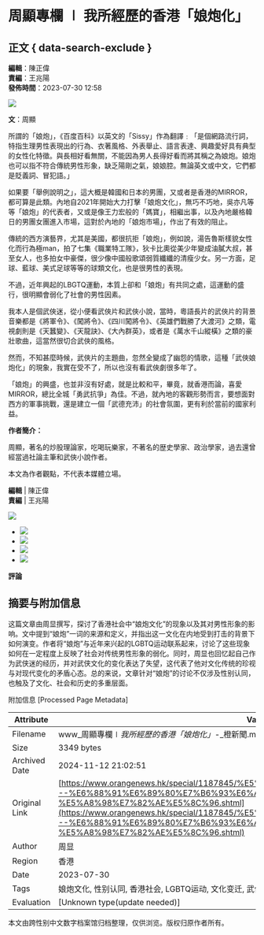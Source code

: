# 周顯專欄 ∣ 我所經歷的香港「娘炮化」

## 正文 { data-search-exclude }


**編輯**：陳正偉  
**責編**：王兆陽  
**發佈時間**：2023-07-30 12:58

![](https://cdn.orangenews.hk/images/2023/05/08/04278ebe01f14e2a85c4e205a315f857.jpg?x-oss-process=style/w960)

**文**：周顯

所謂的「娘炮」，《百度百科》以英文的「Sissy」作為翻譯﹕「是個網路流行詞，特指生理男性表現出的行為、衣著風格、外表舉止、語言表達、興趣愛好具有典型的女性化特徵。與長相好看無關，不能因為男人長得好看而將其稱之為娘炮。娘炮也可以指不符合傳統男性形象，缺乏陽剛之氣，娘娘腔。無論英文或中文，它們都是貶義詞、冒犯語。」

如果要「舉例說明之」，這大概是韓國和日本的男團，又或者是香港的MIRROR，都可算是此類。內地自2021年開始大力打擊「娘炮文化」，無巧不巧地，吳亦凡等等「娘炮」的代表者，又或是像王力宏般的「媽寶」，相繼出事，以及內地嚴格韓日的男團女團進入市場，這對於內地的「娘炮市場」，作出了有效的阻止。

傳統的西方演藝界，尤其是美國，都很抗拒「娘炮」，例如說，湯告魯斯樣貌女性化而行為極man，拍了七集《職業特工隊》，狄卡比奧從美少年變成油膩大叔，甚至女人，也多拍女中豪傑，很少像中國般歌頌弱質纖纖的清瘦少女。另一方面，足球、藍球、美式足球等等的球類文化，也是很男性的表現。

不過，近年興起的LBGTQ運動，本質上卻和「娘炮」有共同之處，這運動的盛行，很明顯會弱化了社會的男性因素。

我本人是個武俠迷，從小便看武俠片和武俠小說，當時，粵語長片的武俠片的背景音樂都是《將軍令》、《闖將令》、《四川闖將令》、《英雄們戰勝了大渡河》之類，電視劇則是《天蠶變》、《天龍訣》、《大內群英》，或者是《萬水千山縱橫》之類的豪壯歌曲，這當然很切合武俠的風格。

然而，不知甚麼時候，武俠片的主題曲，忽然全變成了幽怨的情歌，這種「武俠娘炮化」的現象，我實在受不了，所以也沒有看武俠劇很多年了。

「娘炮」的興盛，也並非沒有好處，就是比較和平，畢竟，就香港而論，喜愛MIRROR，總比全城「勇武抗爭」為佳。不過，就內地的客觀形勢而言，要想面對西方的軍事挑戰，還是建立一個「武德充沛」的社會氛圍，更有利於當前的國家利益。

**作者簡介：**

周顯，著名的炒股理論家，吃喝玩樂家，不著名的歴史學家、政治學家，過去還曾經當過社論主筆和武俠小說作者。

本文為作者觀點，不代表本媒體立場。

**編輯** | 陳正偉  
**責編** | 王兆陽  

![](https://cdn.orangenews.hk/u/cms/www2023/04/17/f96d62d338834886b69a9d3654fa5e5f.png)

- ![](https://cdn.orangenews.hk/u/cms/www2024/05/20/c0b5b5b342c4495da81927441564f9f5.png)
- ![](https://cdn.orangenews.hk/u/cms/www2024/05/20/6e9f642870374680a538112acb22283d.png)
- ![](https://cdn.orangenews.hk/u/cms/www2024/05/22/5ecfadb6206644309af8afe3adcc2a14.png)
- ![](https://cdn.orangenews.hk/u/cms/www2024/05/20/3628fce6d41a4ffca434b0da0d91e3ac.png)

**評論**

## 摘要与附加信息

<!-- tcd_abstract -->
这篇文章由周显撰写，探讨了香港社会中“娘炮文化”的现象以及其对男性形象的影响。文中提到“娘炮”一词的来源和定义，并指出这一文化在内地受到打击的背景下如何演变。作者将“娘炮”与近年来兴起的LGBTQ运动联系起来，讨论了这些现象如何在一定程度上反映了社会对传统男性形象的弱化。同时，周显也回忆起自己作为武侠迷的经历，并对武侠文化的变化表达了失望，这代表了他对文化传统的珍视与对现代变化的矛盾心态。总的来说，文章针对“娘炮”的讨论不仅涉及性别认同，也触及了文化、社会和历史的多重层面。
<!-- tcd_abstract_end -->

附加信息 [Processed Page Metadata]

| Attribute       | Value                                  |
|-----------------|----------------------------------------|
| Filename        | www_周顯專欄∣_我所經歷的香港「娘炮化」_-_橙新聞.md                             |
| Size            | 3349 bytes                           |
| Archived Date   | 2024-11-12 21:02:51                             |
| Original Link   | [https://www.orangenews.hk/special/1187845/%E5%91%A8%E9%A1%AF%E5%B0%88%E6%AC%84---%E6%88%91%E6%89%80%E7%B6%93%E6%AD%B7%E7%9A%84%E9%A6%99%E6%B8%AF-%E5%A8%98%E7%82%AE%E5%8C%96.shtml](https://www.orangenews.hk/special/1187845/%E5%91%A8%E9%A1%AF%E5%B0%88%E6%AC%84---%E6%88%91%E6%89%80%E7%B6%93%E6%AD%B7%E7%9A%84%E9%A6%99%E6%B8%AF-%E5%A8%98%E7%82%AE%E5%8C%96.shtml)                       |
| Author          | 周显                               |
| Region          | 香港                               |
| Date            | 2023-07-30                                 |
| Tags            | 娘炮文化, 性别认同, 香港社会, LGBTQ运动, 文化变迁, 武侠文化                                 |
| Evaluation            | [Unknown type(update needed)]                                 |
<!-- tcd_table_end -->

本文由跨性别中文数字档案馆归档整理，仅供浏览。版权归原作者所有。
